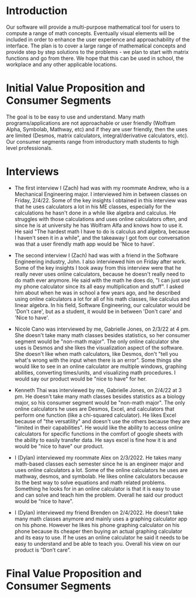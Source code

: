 # Introduction

Our software will provide a multi-purpose mathematical tool for users to compute a range of math concepts. Eventually visual elements will be included in order to enhance the user experience and approachability of the interface. The plan is to cover a large range of mathematical concepts and provide step by step solutions to the problems - we plan to start with matrix functions and go from there. We hope that this can be used in school, the workplace and any other applicable locations.

# Initial Value Proposition and Consumer Segments

The goal is to be easy to use and understand. Many math programs/applications are not approachable or user friendly (Wolfram Alpha, Symbolab, Mathway, etc) and if they are user friendly, then the uses are limited (Desmos, matrix calculators, integral/derivative calculators, etc). Our consumer segments range from introductory math students to high level professionals.

# Interviews

- The first interview I (Zach) had was with my roommate Andrew, who is a Mechanical Engineering major. I interviewed him in between classes on Friday, 2/4/22. Some of the key insights I obtained in this interview was that he uses calculators a lot in his ME classes, especially for the calculations he hasn't done in a while like algebra and calculus. He struggles with those calculations and uses online calculators often, and since he is at university he has Wolfram Alfa and knows how to use it. He said "The hardest math I have to do is calculus and algebra, because I haven't seen it in a while", and the takeaway I got fom our conversation was that a user firendly math app would be 'Nice to have'.
- The second interview I (Zach) had was with a friend in the Software Engineering industry, John. I also interviewed him on Friday after work. Some of the key insights I took away from this interview were that he really never uses online calculators, because he doesn't really need to do math ever anymore. He said with the math he does do, "I can just use my phone calculator since its all easy multiplication and stuff". I asked him about when he was in school a few years ago, and he described using online calculators a lot for all of his math classes, like calculus and linear algebra. In his field, Software Engineering, our calculator would be 'Don't care', but as a student, it would be in between 'Don't care' and 'Nice to have'.

- Nicole Cano was interviewed by me, Gabrielle Jones, on 2/3/22 at 4 pm. She doesn't take many math classes besides statistics, so her consumer segment would be "non-math major". The only online calculator she uses is Desmos and she likes the visualization aspect of the software. She doesn't like when math calculators, like Desmos, don't "tell you what's wrong with the input when there is an error". Some things she would like to see in an online calculator are multiple windows, graphing abilities, converting times/units, and visualizing math procedures. I would say our product would be "nice to have" for her. 
- Kenneth Thai was interviewed by me, Gabrielle Jones, on 2/4/22 at 3 pm. He doesn't take many math classes besides statistics as a biology major, so his consumer segment would be "non-math major". The only online calculators he uses are Desmos, Excel, and calculators that perform one function (like a chi-squared calculator). He likes Excel because of "the versatility" and doesn't use the others because they are "limited in their capabilities". He would like the ability to access online calculators for specific functions in the comfort of google sheets with the ability to easily transfer data. He says excel is fine how it is and would be "nice to have" our product. 

- I (Dylan) interviewed my roommate Alex on 2/3/2022. He takes many math-based classes each semester since he is an engineer major and uses online calculators a lot. Some of the online calculators he uses are mathway, desmos, and symbolab. He likes online calculators because its the best way to solve equations and math related problems. Something he looks for in an online calculator is that it is easy to use and can solve and teach him the problem. Overall he said our product would be “nice to have”.
- I (Dylan) interviewed my friend Brenden on 2/4/2022. He doesn’t take many math classes anymore and mainly uses a graphing calculator app on his phone. However he likes his phone graphing calculator on his phone because its cheaper then buying an actual graphing calculator and its easy to use. If he uses an online calculator he said it needs to be easy to understand and be able to teach you. Overall his view on our product is “Don’t care”.
# Final Value Proposition and Consumer Segments
